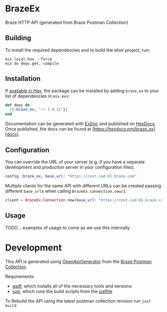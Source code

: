 # BrazeEx

Braze HTTP API (generated from Braze Postman Collection)

## Building

To install the required dependencies and to build the elixir project, run:

```console
mix local.hex --force
mix do deps.get, compile
```

## Installation

If [available in Hex][], the package can be installed by adding `braze_ex` to
your list of dependencies in `mix.exs`:

```elixir
def deps do
  [{:braze_ex, "~> 1.0.11"}]
end
```

Documentation can be generated with [ExDoc][] and published on [HexDocs][]. Once published, the docs can be found at
[https://hexdocs.pm/braze_ex][docs].

## Configuration

You can override the URL of your server (e.g. if you have a separate development and production server in your
configuration files).

```elixir
config :braze_ex, base_url: "https://rest.iad-01.braze.com"
```

Multiple clients for the same API with different URLs can be created passing different `base_url`s when calling
`BrazeEx.Connection.new/1`:

```elixir
client = BrazeEx.Connection.new(base_url: "https://rest.iad-01.braze.com")
```

[exdoc]: https://github.com/elixir-lang/ex_doc
[hexdocs]: https://hexdocs.pm
[available in hex]: https://hex.pm/docs/publish
[docs]: https://hexdocs.pm/braze_ex

## Usage

TODO .. examples of usage to come as we use this internally

# Development

This API is generated using [OpenApiGenerator](https://openapi-generator.tech/) from the [Braze Postman Collection](https://documenter.getpostman.com/view/4689407/SVYrsdsG).

Requirements:

- [asdf](https://asdf-vm.com/), which installs all of the necessary tools and versions
- [just](https://just.systems/man/en/), which runs the build scripts from the [justfile](justfile)

To Rebuild the API using the latest postman collection revision run `just build`
